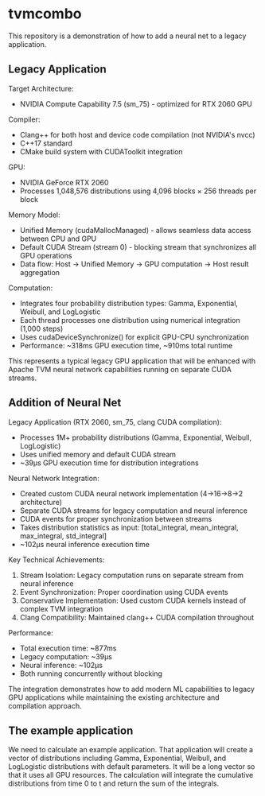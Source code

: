 # tvmcombo

This repository is a demonstration of how to add a neural net to a legacy application.

## Legacy Application

  Target Architecture:
  - NVIDIA Compute Capability 7.5 (sm_75) - optimized for RTX 2060 GPU

  Compiler:
  - Clang++ for both host and device code compilation (not NVIDIA's nvcc)
  - C++17 standard
  - CMake build system with CUDAToolkit integration

  GPU:
  - NVIDIA GeForce RTX 2060
  - Processes 1,048,576 distributions using 4,096 blocks × 256 threads per block

  Memory Model:
  - Unified Memory (cudaMallocManaged) - allows seamless data access between CPU and GPU
  - Default CUDA Stream (stream 0) - blocking stream that synchronizes all GPU operations
  - Data flow: Host → Unified Memory → GPU computation → Host result aggregation

  Computation:
  - Integrates four probability distribution types: Gamma, Exponential, Weibull, and LogLogistic
  - Each thread processes one distribution using numerical integration (1,000 steps)
  - Uses cudaDeviceSynchronize() for explicit GPU-CPU synchronization
  - Performance: ~318ms GPU execution time, ~910ms total runtime

  This represents a typical legacy GPU application that will be enhanced with Apache TVM neural network capabilities running on separate CUDA streams.

## Addition of Neural Net

  Legacy Application (RTX 2060, sm_75, clang CUDA compilation):
  - Processes 1M+ probability distributions (Gamma, Exponential, Weibull, LogLogistic)
  - Uses unified memory and default CUDA stream
  - ~39μs GPU execution time for distribution integrations

  Neural Network Integration:
  - Created custom CUDA neural network implementation (4→16→8→2 architecture)
  - Separate CUDA streams for legacy computation and neural inference
  - CUDA events for proper synchronization between streams
  - Takes distribution statistics as input: [total_integral, mean_integral, max_integral, std_integral]
  - ~102μs neural inference execution time

  Key Technical Achievements:
  1. Stream Isolation: Legacy computation runs on separate stream from neural inference
  2. Event Synchronization: Proper coordination using CUDA events
  3. Conservative Implementation: Used custom CUDA kernels instead of complex TVM integration
  4. Clang Compatibility: Maintained clang++ CUDA compilation throughout

  Performance:
  - Total execution time: ~877ms
  - Legacy computation: ~39μs
  - Neural inference: ~102μs
  - Both running concurrently without blocking

  The integration demonstrates how to add modern ML capabilities to legacy GPU applications while maintaining the existing architecture and compilation
   approach.
   
## The example application

We need to calculate an example application. That application will create a vector
of distributions including Gamma, Exponential, Weibull, and LogLogistic distributions
with default parameters. It will be a long vector so that it uses all GPU resources.
The calculation will integrate the cumulative distributions from time 0 to t and return the
sum of the integrals.
